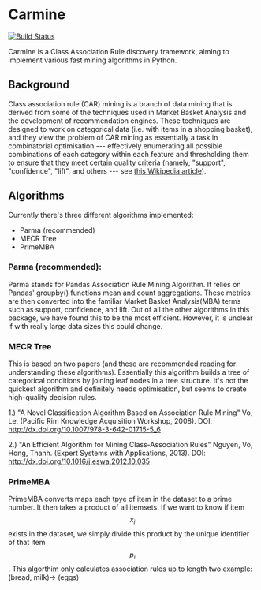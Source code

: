 # Carmine

[![Build Status](https://travis-ci.org/FlightDataServices/carmine.svg?branch=master)][1]

Carmine is a Class Association Rule discovery framework, aiming to implement
various fast mining algorithms in Python.

[1]: https://travis-ci.org/FlightDataServices/carmine


## Background

Class association rule (CAR) mining is a branch of data mining that is derived
from some of the techniques used in Market Basket Analysis and the development
of recommendation engines. These techniques are designed to work on categorical
data (i.e. with items in a shopping basket), and they view the problem of CAR
mining as essentially a task in combinatorial optimisation --- effectively
enumerating all possible combinations of each category within each feature and
thresholding them to ensure that they meet certain quality criteria (namely,
"support", "confidence", "lift", and others --- see [this Wikipedia
article][2]).

[2]: https://en.wikipedia.org/wiki/Association_rule_learning#Useful_Concepts


## Algorithms

Currently there's three different algorithms implemented:
- Parma (recommended)
- MECR Tree
- PrimeMBA


### Parma (recommended):

Parma stands for Pandas Association Rule Mining Algorithm. It relies on Pandas'
groupby() functions mean and count aggregations. These metrics are then converted
into the familiar Market Basket Analysis(MBA) terms such as support, confidence,
and lift. Out of all the other algorithms in this package, we have found this to
be the most efficient. However, it is unclear if with really large data sizes
this could change.


### MECR Tree

This is based on two papers (and these are recommended reading for
understanding these algorithms). Essentially this algorithm builds a tree of
categorical conditions by joining leaf nodes in a tree structure. It's not the
quickest algorithm and definitely needs optimisation, but seems to create
high-quality decision rules.

1.) "A Novel Classification Algorithm Based on Association Rule Mining"
    Vo, Le. (Pacific Rim Knowledge Acquisition Workshop, 2008).
    DOI: http://dx.doi.org/10.1007/978-3-642-01715-5_6

2.) "An Efficient Algorithm for Mining Class-Association Rules"
    Nguyen, Vo, Hong, Thanh. (Expert Systems with Applications, 2013).
    DOI: http://dx.doi.org/10.1016/j.eswa.2012.10.035

### PrimeMBA

PrimeMBA converts maps each tpye of item in the dataset to a prime number.
It then takes a product of all itemsets. If we want to know if item $$x_{i}$$
exists in the dataset, we simply divide this product by the unique identifier of that item
$$p_i{}$$. This algorthim only calculates association rules up to length two example: 
(bread, milk)-> (eggs)
